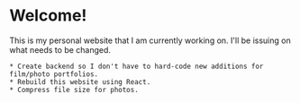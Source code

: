 # Welcome!

This is my personal website that I am currently working on. I'll be issuing on what needs to be changed.

	* Create backend so I don't have to hard-code new additions for film/photo portfolios.
	* Rebuild this website using React.
	* Compress file size for photos.

